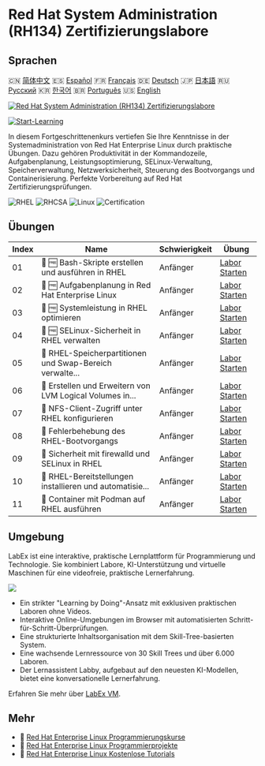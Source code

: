 # Red Hat System Administration (RH134) Zertifizierungslabore

## Sprachen

🇨🇳 [简体中文](README_zh.md) 🇪🇸 [Español](README_es.md) 🇫🇷 [Français](README_fr.md) 🇩🇪 [Deutsch](README_de.md) 🇯🇵 [日本語](README_ja.md) 🇷🇺 [Русский](README_ru.md) 🇰🇷 [한국어](README_ko.md) 🇧🇷 [Português](README_pt.md) 🇺🇸 [English](README.md) 

[![Red Hat System Administration (RH134) Zertifizierungslabore](https://cover-creator.labex.io/red-hat-system-administration-rh134-labs.png?lang=de)](https://labex.io/de/courses/red-hat-system-administration-rh134-labs)

[![Start-Learning](https://img.shields.io/badge/Start-Learning-whitesmoke?style=for-the-badge)](https://labex.io/de/courses/red-hat-system-administration-rh134-labs)

In diesem Fortgeschrittenenkurs vertiefen Sie Ihre Kenntnisse in der Systemadministration von Red Hat Enterprise Linux durch praktische Übungen. Dazu gehören Produktivität in der Kommandozeile, Aufgabenplanung, Leistungsoptimierung, SELinux-Verwaltung, Speicherverwaltung, Netzwerksicherheit, Steuerung des Bootvorgangs und Containerisierung. Perfekte Vorbereitung auf Red Hat Zertifizierungsprüfungen.

![RHEL](https://img.shields.io/badge/RHEL-whitesmoke?style=for-the-badge&logo=rhel)
![RHCSA](https://img.shields.io/badge/RHCSA-whitesmoke?style=for-the-badge&logo=rhcsa)
![Linux](https://img.shields.io/badge/Linux-whitesmoke?style=for-the-badge&logo=linux)
![Certification](https://img.shields.io/badge/Certification-whitesmoke?style=for-the-badge&logo=certification)


## Übungen

|   Index | Name                                                      | Schwierigkeit   | Übung                                                                                                                               |
|---------|-----------------------------------------------------------|-----------------|-------------------------------------------------------------------------------------------------------------------------------------|
|      01 | 📖 🆓 Bash-Skripte erstellen und ausführen in RHEL        | Anfänger        | <a target='_blank' href='https://labex.io/de/tutorials/rhel-create-and-execute-bash-scripts-in-rhel-588877'>Labor Starten</a>       |
|      02 | 📖 🆓 Aufgabenplanung in Red Hat Enterprise Linux         | Anfänger        | <a target='_blank' href='https://labex.io/de/tutorials/rhel-schedule-tasks-in-red-hat-enterprise-linux-588897'>Labor Starten</a>    |
|      03 | 📖 🆓 Systemleistung in RHEL optimieren                   | Anfänger        | <a target='_blank' href='https://labex.io/de/tutorials/rhel-tune-system-performance-in-rhel-588907'>Labor Starten</a>               |
|      04 | 📖 🆓 SELinux-Sicherheit in RHEL verwalten                | Anfänger        | <a target='_blank' href='https://labex.io/de/tutorials/rhel-manage-selinux-security-in-rhel-589233'>Labor Starten</a>               |
|      05 | 📖  RHEL-Speicherpartitionen und Swap-Bereich verwalte... | Anfänger        | <a target='_blank' href='https://labex.io/de/tutorials/rhel-manage-rhel-storage-partitions-and-swap-space-589241'>Labor Starten</a> |
|      06 | 📖  Erstellen und Erweitern von LVM Logical Volumes in... | Anfänger        | <a target='_blank' href='https://labex.io/de/tutorials/rhel-create-and-extend-lvm-logical-volumes-in-rhel-589245'>Labor Starten</a> |
|      07 | 📖  NFS-Client-Zugriff unter RHEL konfigurieren           | Anfänger        | <a target='_blank' href='https://labex.io/de/tutorials/rhel-configure-nfs-client-access-in-rhel-589252'>Labor Starten</a>           |
|      08 | 📖  Fehlerbehebung des RHEL-Bootvorgangs                  | Anfänger        | <a target='_blank' href='https://labex.io/de/tutorials/rhel-troubleshoot-the-rhel-boot-process-589253'>Labor Starten</a>            |
|      09 | 📖  Sicherheit mit firewalld und SELinux in RHEL          | Anfänger        | <a target='_blank' href='https://labex.io/de/tutorials/rhel-secure-with-firewalld-and-selinux-in-rhel-589259'>Labor Starten</a>     |
|      10 | 📖  RHEL-Bereitstellungen installieren und automatisie... | Anfänger        | <a target='_blank' href='https://labex.io/de/tutorials/rhel-install-and-automate-rhel-deployments-589257'>Labor Starten</a>         |
|      11 | 📖  Container mit Podman auf RHEL ausführen               | Anfänger        | <a target='_blank' href='https://labex.io/de/tutorials/rhel-run-containers-with-podman-on-rhel-589256'>Labor Starten</a>            |

## Umgebung

LabEx ist eine interaktive, praktische Lernplattform für Programmierung und Technologie. Sie kombiniert Labore, KI-Unterstützung und virtuelle Maschinen für eine videofreie, praktische Lernerfahrung.

![](https://tutorial-screenshot.getvm.io/images/vm-1725247253.png)

- Ein strikter "Learning by Doing"-Ansatz mit exklusiven praktischen Laboren ohne Videos.
- Interaktive Online-Umgebungen im Browser mit automatisierten Schritt-für-Schritt-Überprüfungen.
- Eine strukturierte Inhaltsorganisation mit dem Skill-Tree-basierten System.
- Eine wachsende Lernressource von 30 Skill Trees und über 6.000 Laboren.
- Der Lernassistent Labby, aufgebaut auf den neuesten KI-Modellen, bietet eine konversationelle Lernerfahrung.

Erfahren Sie mehr über [LabEx VM](https://support.labex.io/using-labex/virtual-machine).

## Mehr

- 🔗 [Red Hat Enterprise Linux Programmierungskurse](https://github.com/labex-labs/awesome-programming-courses)
- 🔗 [Red Hat Enterprise Linux Programmierprojekte](https://github.com/labex-labs/awesome-programming-projects)
- 🔗 [Red Hat Enterprise Linux Kostenlose Tutorials](https://github.com/labex-labs/rhel-free-tutorials)


